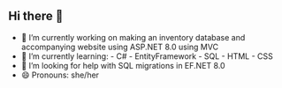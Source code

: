 ## Hi there 👋

<!--
**darlakambo/darlakambo** is a ✨ _special_ ✨ repository because its `README.md` (this file) appears on your GitHub profile.

Here are some ideas to get you started:

- 🔭 I’m currently working on ...
- 🌱 I’m currently learning ...
- 👯 I’m looking to collaborate on ...
- 🤔 I’m looking for help with ...
- 💬 Ask me about ...
- 📫 How to reach me: ...
- 😄 Pronouns: ...
- ⚡ Fun fact: ...
-->
- 🔭 I’m currently working on making an inventory database and accompanying website using ASP.NET 8.0 using MVC
- 🌱 I’m currently learning:
      - C#
      - EntityFramework
      - SQL
      - HTML
      - CSS
- 🤔 I’m looking for help with SQL migrations in EF.NET 8.0
- 😄 Pronouns: she/her
